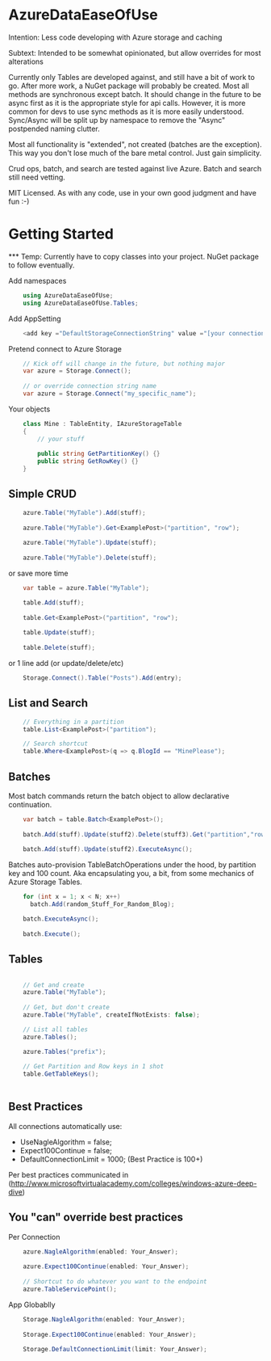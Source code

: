 AzureDataEaseOfUse
==================

Intention: Less code developing with Azure storage and caching

Subtext: Intended to be somewhat opinionated, but allow overrides for most alterations

Currently only Tables are developed against, and still have a bit of work to go. After more work, a NuGet package will probably be created. Most all methods are synchronous except batch. It should change in the future to be async first as it is the appropriate style for api calls. However, it is more common for devs to use sync methods as it is more easily understood. Sync/Async will be split up by namespace to remove the "Async" postpended naming clutter.

Most all functionality is "extended", not created (batches are the exception). This way you don't lose much of the bare metal control. Just gain simplicity.

Crud ops, batch, and search are tested against live Azure.  Batch and search still need vetting.

MIT Licensed. As with any code, use in your own good judgment and have fun :-)



Getting Started
==========

*** Temp: Currently have to copy classes into your project.  NuGet package to follow eventually.

Add namespaces
```csharp    
    using AzureDataEaseOfUse;
    using AzureDataEaseOfUse.Tables;
```

Add AppSetting
```csharp
    <add key ="DefaultStorageConnectionString" value ="[your connection]"/>
```

Pretend connect to Azure Storage
```csharp 
    // Kick off will change in the future, but nothing major
    var azure = Storage.Connect();
    
    // or override connection string name
    var azure = Storage.Connect("my_specific_name");
```

Your objects
```csharp 
    class Mine : TableEntity, IAzureStorageTable
    {
        // your stuff
    
        public string GetPartitionKey() {}
        public string GetRowKey() {}
    }
```

Simple CRUD
-----------
```csharp 
    azure.Table("MyTable").Add(stuff);
    
    azure.Table("MyTable").Get<ExamplePost>("partition", "row");
    
    azure.Table("MyTable").Update(stuff);
     
    azure.Table("MyTable").Delete(stuff);
```
or save more time
```csharp 
    var table = azure.Table("MyTable");

    table.Add(stuff);
    
    table.Get<ExamplePost>("partition", "row");
    
    table.Update(stuff);
     
    table.Delete(stuff);
```
or 1 line add (or update/delete/etc)
```csharp
    Storage.Connect().Table("Posts").Add(entry);
```

List and Search
---------------
```csharp 
    // Everything in a partition
    table.List<ExamplePost>("partition");

    // Search shortcut
    table.Where<ExamplePost>(q => q.BlogId == "MinePlease");
```

Batches
-------

Most batch commands return the batch object to allow declarative continuation.

```csharp 
    var batch = table.Batch<ExamplePost>();
    
    batch.Add(stuff).Update(stuff2).Delete(stuff3).Get("partition","row").Execute();
    
    batch.Add(stuff).Update(stuff2).ExecuteAsync();
```

Batches auto-provision TableBatchOperations under the hood, by partition key and 100 count.  Aka encapsulating you, a bit, from some mechanics of Azure Storage Tables.
```csharp 
    for (int x = 1; x < N; x++)
      batch.Add(random_Stuff_For_Random_Blog);

    batch.ExecuteAsync();
    
    batch.Execute();
```

Tables
-----------

```csharp 

    // Get and create
    azure.Table("MyTable");
    
    // Get, but don't create
    azure.Table("MyTable", createIfNotExists: false);

    // List all tables
    azure.Tables();

    azure.Tables("prefix");
    
    // Get Partition and Row keys in 1 shot
    table.GetTableKeys();
    
```

Best Practices
--------------


All connections automatically use:

* UseNagleAlgorithm = false;
* Expect100Continue = false;
* DefaultConnectionLimit = 1000; (Best Practice is 100+)

Per best practices communicated in (http://www.microsoftvirtualacademy.com/colleges/windows-azure-deep-dive) 


You "can" override best practices
-------------------

Per Connection
```csharp 
    azure.NagleAlgorithm(enabled: Your_Answer);
    
    azure.Expect100Continue(enabled: Your_Answer);
    
    // Shortcut to do whatever you want to the endpoint
    azure.TableServicePoint();
```

App Globablly
```csharp     
    Storage.NagleAlgorithm(enabled: Your_Answer);
    
    Storage.Expect100Continue(enabled: Your_Answer);
    
    Storage.DefaultConnectionLimit(limit: Your_Answer);
```







